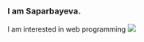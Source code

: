 ### I am Saparbayeva. 
I am interested in web programming
<img src="https://www.w3.org/html/logo/downloads/HTML5_1Color_White.png">
